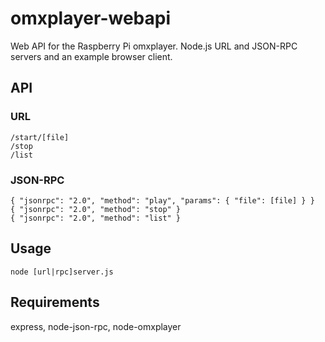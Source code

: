 # omxplayer-webapi
Web API for the Raspberry Pi omxplayer. Node.js URL and JSON-RPC servers and an example browser client.

## API

### URL

```
/start/[file]
/stop
/list
```

### JSON-RPC

```
{ "jsonrpc": "2.0", "method": "play", "params": { "file": [file] } }
{ "jsonrpc": "2.0", "method": "stop" }
{ "jsonrpc": "2.0", "method": "list" }
```

## Usage

```
node [url|rpc]server.js
```

## Requirements
express, node-json-rpc, node-omxplayer
